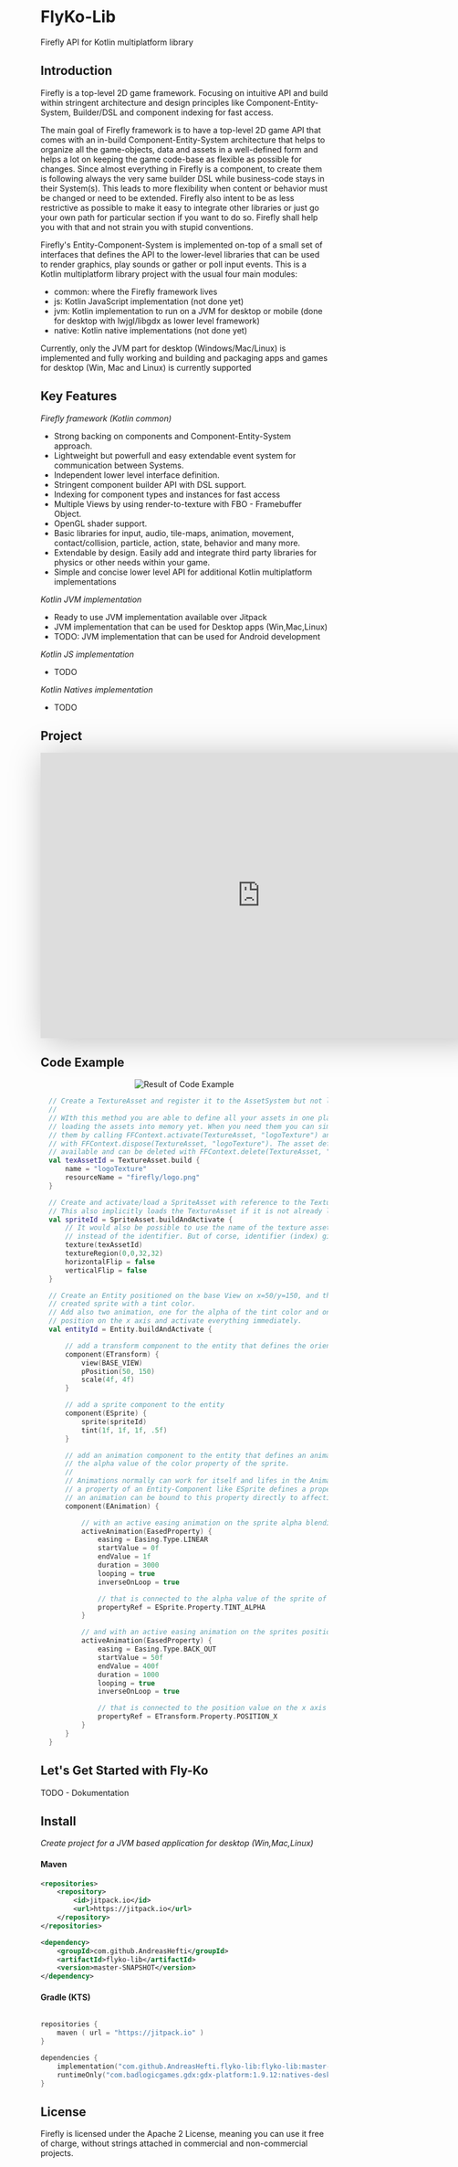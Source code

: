 # FlyKo-Lib
Firefly API for Kotlin multiplatform library
 


Introduction
------------

Firefly is a top-level 2D game framework. Focusing on intuitive API and build within stringent architecture and design 
principles like Component-Entity-System, Builder/DSL and component indexing for fast access.

The main goal of Firefly framework is to have a top-level 2D game API that comes with an in-build Component-Entity-System 
architecture that helps to organize all the game-objects, data and assets in a well-defined form and helps a lot 
on keeping the game code-base as flexible as possible for changes. Since almost everything in Firefly is a component,
to create them is following always the very same builder DSL while business-code stays in their System(s). 
This leads to more flexibility when content or behavior must be changed or need to be extended. 
Firefly also intent to be as less restrictive as possible to make it easy to integrate other libraries or just go
your own path for particular section if you want to do so. Firefly shall help you with that and not strain you with
stupid conventions.

Firefly's Entity-Component-System is implemented on-top of a small set of interfaces that defines the API to the
lower-level libraries that can be used to render graphics, play sounds or gather or poll input events.
This is a Kotlin multiplatform library project with the usual four main modules:

- common: where the Firefly framework lives
- js: Kotlin JavaScript implementation (not done yet)
- jvm: Kotlin implementation to run on a JVM for desktop or mobile (done for desktop with lwjgl/libgdx as lower level framework)
- native: Kotlin native implementations (not done yet)

Currently, only the JVM part for desktop (Windows/Mac/Linux) is implemented and fully working and 
building and packaging apps and games for desktop (Win, Mac and Linux) is currently supported


Key Features 
-----------------

*Firefly framework (Kotlin common)*

- Strong backing on components and Component-Entity-System approach.
- Lightweight but powerfull and easy extendable event system for communication between Systems.
- Independent lower level interface definition.
- Stringent component builder API with DSL support.
- Indexing for component types and instances for fast access
- Multiple Views by using render-to-texture with FBO - Framebuffer Object.
- OpenGL shader support.
- Basic libraries for input, audio, tile-maps, animation, movement, contact/collision, particle, action, state, behavior and many more.
- Extendable by design. Easily add and integrate third party libraries for physics or other needs within your game.  
- Simple and concise lower level API for additional Kotlin multiplatform implementations

*Kotlin JVM implementation*

- Ready to use JVM implementation available over Jitpack 
- JVM implementation that can be used for Desktop apps (Win,Mac,Linux)
- TODO: JVM implementation that can be used for Android development

*Kotlin JS implementation*

- TODO

*Kotlin Natives implementation*

- TODO

Project
-------

<iframe src="https://view.monday.com/embed/1824751381-dbd29f0e327df610ad7628d957a2afcd?r=use1" width=770 height=500 style="border: 0; box-shadow: 5px 5px 56px 0px rgba(0,0,0,0.25);"></iframe>

Code Example
--------------
<div align="center"><img src="https://github.com/Inari-Soft/flyKo/raw/master/wiki/example1.gif" alt="Result of Code Example"></div>

``` kotlin
  // Create a TextureAsset and register it to the AssetSystem but not loading yet.
  //
  // WIth this method you are able to define all your assets in one place without
  // loading the assets into memory yet. When you need them you can simply load
  // them by calling FFContext.activate(TextureAsset, "logoTexture") and dispose them
  // with FFContext.dispose(TextureAsset, "logoTexture"). The asset definition is still
  // available and can be deleted with FFContext.delete(TextureAsset, "logoTexture")
  val texAssetId = TextureAsset.build {
      name = "logoTexture"
      resourceName = "firefly/logo.png"
  }

  // Create and activate/load a SpriteAsset with reference to the TextureAsset.
  // This also implicitly loads the TextureAsset if it is not already loaded.
  val spriteId = SpriteAsset.buildAndActivate {
      // It would also be possible to use the name of the texture asset here
      // instead of the identifier. But of corse, identifier (index) gives faster access
      texture(texAssetId)
      textureRegion(0,0,32,32)
      horizontalFlip = false
      verticalFlip = false
  }

  // Create an Entity positioned on the base View on x=50/y=150, and the formerly
  // created sprite with a tint color.
  // Add also two animation, one for the alpha of the tint color and one for the
  // position on the x axis and activate everything immediately.
  val entityId = Entity.buildAndActivate {

      // add a transform component to the entity that defines the orientation of the Entity
      component(ETransform) {
          view(BASE_VIEW)
          pPosition(50, 150)
          scale(4f, 4f)
      }

      // add a sprite component to the entity
      component(ESprite) {
          sprite(spriteId)
          tint(1f, 1f, 1f, .5f)
      }

      // add an animation component to the entity that defines an animation based on
      // the alpha value of the color property of the sprite.
      //
      // Animations normally can work for itself and lifes in the AnimationSystem. But if
      // a property of an Entity-Component like ESprite defines a property value adapter,
      // an animation can be bound to this property directly to affecting the value of the property.
      component(EAnimation) {

          // with an active easing animation on the sprite alpha blending value...
          activeAnimation(EasedProperty) {
              easing = Easing.Type.LINEAR
              startValue = 0f
              endValue = 1f
              duration = 3000
              looping = true
              inverseOnLoop = true

              // that is connected to the alpha value of the sprite of the entity
              propertyRef = ESprite.Property.TINT_ALPHA
          }

          // and with an active easing animation on the sprites position on the x axis...
          activeAnimation(EasedProperty) {
              easing = Easing.Type.BACK_OUT
              startValue = 50f
              endValue = 400f
              duration = 1000
              looping = true
              inverseOnLoop = true

              // that is connected to the position value on the x axis of the entities transform data
              propertyRef = ETransform.Property.POSITION_X
          }
      }
  }
```



Let's Get Started with Fly-Ko
------------------------------

TODO - Dokumentation

Install
-------

*Create project for a JVM based application for desktop (Win,Mac,Linux)*

#### Maven

``` xml
<repositories>
    <repository>
        <id>jitpack.io</id>
        <url>https://jitpack.io</url>
    </repository>
</repositories>

<dependency>
    <groupId>com.github.AndreasHefti</groupId>
    <artifactId>flyko-lib</artifactId>
    <version>master-SNAPSHOT</version>
</dependency>
```

#### Gradle (KTS)

``` kotlin

repositories {
    maven ( url = "https://jitpack.io" )
}

dependencies {
    implementation("com.github.AndreasHefti.flyko-lib:flyko-lib:master-SNAPSHOT")
    runtimeOnly("com.badlogicgames.gdx:gdx-platform:1.9.12:natives-desktop")
}

```

License
--------

Firefly is licensed under the Apache 2 License, meaning you can use it free of charge, 
without strings attached in commercial and non-commercial projects.




